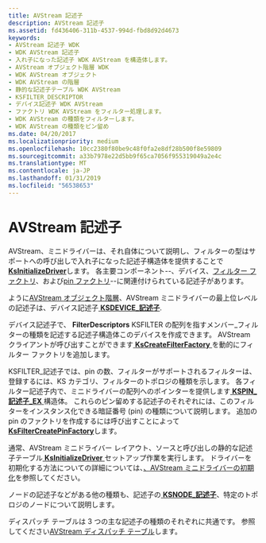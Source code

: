 ```yaml
---
title: AVStream 記述子
description: AVStream 記述子
ms.assetid: fd436406-311b-4537-994d-fbd8d92d4673
keywords:
- AVStream 記述子 WDK
- WDK AVStream 記述子
- 入れ子になった記述子 WDK AVStream を構造体します。
- AVStream オブジェクト階層 WDK
- WDK AVStream オブジェクト
- WDK AVStream の階層
- 静的な記述子テーブル WDK AVStream
- KSFILTER_DESCRIPTOR
- デバイス記述子 WDK AVStream
- ファクトリ WDK AVStream をフィルター処理します。
- WDK AVStream の種類をフィルターします。
- WDK AVStream の種類をピン留め
ms.date: 04/20/2017
ms.localizationpriority: medium
ms.openlocfilehash: 10cc2380f80be9c48f0fa2e8df28b500f8e59809
ms.sourcegitcommit: a33b7978e22d5bb9f65ca7056f955319049a2e4c
ms.translationtype: MT
ms.contentlocale: ja-JP
ms.lasthandoff: 01/31/2019
ms.locfileid: "56538653"
---
```

# <a name="avstream-descriptors"></a>AVStream 記述子





AVStream、ミニドライバーは、それ自体について説明し、フィルターの型はサポートへの呼び出しで入れ子になった記述子構造体を提供することで[ **KsInitializeDriver**](https://msdn.microsoft.com/library/windows/hardware/ff562683)します。 各主要コンポーネント--、デバイス、[フィルター ファクトリ](https://msdn.microsoft.com/library/windows/hardware/ff536385)、および[pin ファクトリ](https://msdn.microsoft.com/library/windows/hardware/ff537747)--に関連付けられている記述子があります。

ように[AVStream オブジェクト階層](avstream-object-hierarchy.md)、AVStream ミニドライバーの最上位レベルの記述子は、デバイス記述子[ **KSDEVICE\_記述子**](https://msdn.microsoft.com/library/windows/hardware/ff561691).

デバイス記述子で、 **FilterDescriptors** KSFILTER の配列を指すメンバー\_フィルターの種類を記述する記述子構造体このデバイスを作成できます。 AVStream クライアントが呼び出すことができます[ **KsCreateFilterFactory** ](https://msdn.microsoft.com/library/windows/hardware/ff561650)を動的にフィルター ファクトリを追加します。

KSFILTER\_記述子では、pin の数、フィルターがサポートされるフィルターは、登録するには、KS カテゴリ、フィルターのトポロジの種類を示します。 各フィルター記述子内で、ミニドライバーの配列へのポインターを提供します[ **KSPIN\_記述子\_EX** ](https://msdn.microsoft.com/library/windows/hardware/ff563534)構造体。 これらのピン留めする記述子のそれぞれには、このフィルターをインスタンス化できる暗証番号 (pin) の種類について説明します。 追加の pin のファクトリを作成するには呼び出すことによって[ **KsFilterCreatePinFactory**](https://msdn.microsoft.com/library/windows/hardware/ff562529)します。

通常、AVStream ミニドライバー レイアウト、ソースと呼び出しの静的な記述子テーブル[ **KsInitializeDriver** ](https://msdn.microsoft.com/library/windows/hardware/ff562683)セットアップ作業を実行します。 ドライバーを初期化する方法についての詳細については、[、AVStream ミニドライバーの初期化](initializing-an-avstream-minidriver.md)を参照してください。

ノードの記述子などがある他の種類も、記述子の[ **KSNODE\_記述子**](https://msdn.microsoft.com/library/windows/hardware/ff563473)、特定のトポロジのノードについて説明します。

ディスパッチ テーブルは 3 つの主な記述子の種類のそれぞれに共通です。 参照してください[AVStream ディスパッチ テーブル](avstream-dispatch-tables.md)します。

 

 




